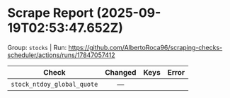 # Scrape Report (2025-09-19T02:53:47.652Z)

Group: `stocks`  |  Run: https://github.com/AlbertoRoca96/scraping-checks-scheduler/actions/runs/17847057412

| Check | Changed | Keys | Error |
|---|:---:|:--|:--|
| `stock_ntdoy_global_quote` | — |  |  |
